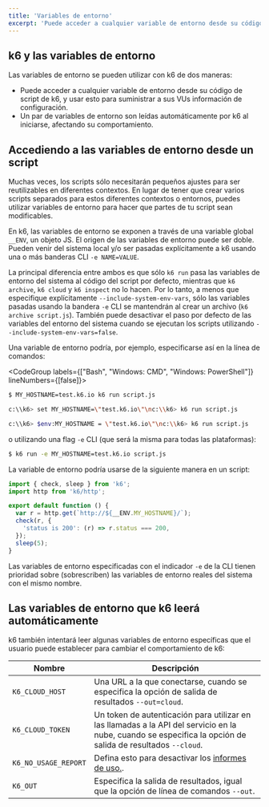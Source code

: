 ```yaml
---
title: 'Variables de entorno'
excerpt: 'Puede acceder a cualquier variable de entorno desde su código de script de k6, y usar esto para suministrar a sus VUs información de configuración.'
---
```


## k6 y las variables de entorno

Las variables de entorno se pueden utilizar con k6 de dos maneras:

- Puede acceder a cualquier variable de entorno desde su código de script de k6, y usar esto para suministrar a sus VUs información de configuración.
- Un par de variables de entorno son leídas automáticamente por k6 al iniciarse, afectando su comportamiento.


## Accediendo a las variables de entorno desde un script

Muchas veces, los scripts sólo necesitarán pequeños ajustes para ser reutilizables en diferentes contextos. En lugar de tener que crear varios scripts separados para estos diferentes contextos o entornos, puedes utilizar variables de entorno para hacer que partes de tu script sean modificables.

En k6, las variables de entorno se exponen a través de una variable global `__ENV`, un objeto JS. El origen de las variables de entorno puede ser doble. Pueden venir del sistema local y/o ser pasadas explícitamente a k6 usando una o más banderas CLI `-e NAME=VALUE`.

La principal diferencia entre ambos es que sólo `k6 run` pasa las variables de entorno del sistema al código del script por defecto, mientras que `k6 archive`, `k6 cloud` y `k6 inspect` no lo hacen. Por lo tanto, a menos que especifique explícitamente `--include-system-env-vars`, sólo las variables pasadas usando la bandera `-e` CLI se mantendrán al crear un archivo (`k6 archive script.js`). También puede desactivar el paso por defecto de las variables del entorno del sistema cuando se ejecutan los scripts utilizando `--include-system-env-vars=false`.

Una variable de entorno podría, por ejemplo, especificarse así en la línea de comandos:


<CodeGroup labels={["Bash", "Windows: CMD", "Windows: PowerShell"]} lineNumbers={[false]}>

```bash
$ MY_HOSTNAME=test.k6.io k6 run script.js
```

```bash
c:\\k6> set MY_HOSTNAME=\"test.k6.io\"\nc:\\k6> k6 run script.js
```

```bash
c:\\k6> $env:MY_HOSTNAME = \"test.k6.io\"\nc:\\k6> k6 run script.js
```

</CodeGroup>

o utilizando una flag `-e` CLI (que será la misma para todas las plataformas):

<CodeGroup labels={[]} lineNumbers={[true]}>

```bash
$ k6 run -e MY_HOSTNAME=test.k6.io script.js
```

</CodeGroup>

La variable de entorno podría usarse de la siguiente manera en un script:

<CodeGroup labels={[]} lineNumbers={[true]}>

```javascript
import { check, sleep } from 'k6';
import http from 'k6/http';

export default function () {
  var r = http.get(`http://${__ENV.MY_HOSTNAME}/`);
  check(r, {
    'status is 200': (r) => r.status === 200,
  });
  sleep(5);
}
```

</CodeGroup>

Las variables de entorno especificadas con el indicador `-e` de la CLI tienen prioridad sobre (sobrescriben) las variables de entorno reales del sistema con el mismo nombre.

## Las variables de entorno que k6 leerá automáticamente

k6 también intentará leer algunas variables de entorno específicas que el usuario puede establecer para cambiar el comportamiento de k6:

| Nombre                 | Descripción                                                                                                            |
| -------------------- | ---------------------------------------------------------------------------------------------------------------------- |
| `K6_CLOUD_HOST`      | Una URL a la que conectarse, cuando se especifica la opción de salida de resultados `--out=cloud`.                                          |
| `K6_CLOUD_TOKEN`     | Un token de autenticación para utilizar en las llamadas a la API del servicio en la nube, cuando se especifica la opción de salida de resultados `--cloud`. |
| `K6_NO_USAGE_REPORT` | Defina esto para desactivar los [informes de uso.](/misc/usage-collection).                                                        |
| `K6_OUT`             | Especifica la salida de resultados, igual que la opción de línea de comandos `--out`.                                                             |
